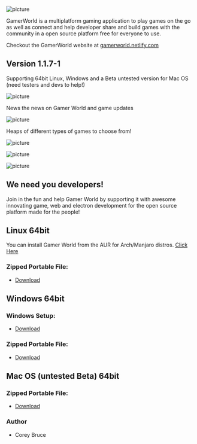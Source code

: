 ![picture](https://i.imgur.com/bTkwM0B.png)

GamerWorld is a multiplatform gaming application to play games on the go as well as connect and help developer share and build games with the community in a open source platform free for everyone to use.

Checkout the GamerWorld website at [gamerworld.netlify.com](https://gamerworld.netlify.com/)

## Version 1.1.7-1

Supporting 64bit Linux, Windows and a Beta untested version for Mac OS (need testers and devs to help!)

![picture](https://gamerworld.netlify.com/images/other/GW-preview2.png)

News the news on Gamer World and game updates

![picture](https://imgur.com/Q5SmHh6.png)

Heaps of different types of games to choose from!

![picture](https://i.imgur.com/BijsMEB.png)

![picture](https://imgur.com/kSxG9Ca.png)

![picture](https://i.imgur.com/7uNbMb8.jpg)

## We need you developers!

Join in the fun and help Gamer World by supporting it with awesome innovating game, web and electron development for the open source platform made for the people!

 ## Linux 64bit

 You can install Gamer World from the AUR for Arch/Manjaro distros.
 [Click Here](https://aur.archlinux.org/packages/gamerworld/)

 ### Zipped Portable File:
 - [Download](https://gitlab.com/gamerworld/gw-binaries/raw/Binaries/GamerWorld%20Setup.exe)


 ## Windows 64bit

 ### Windows Setup:
 - [Download](https://gitlab.com/gamerworld/gw-binaries/raw/Binaries/GamerWorld-win32-x64.zip)

 ### Zipped Portable File:
 - [Download](https://gitlab.com/gamerworld/gw-binaries/raw/Binaries/GamerWorld-win32-x64.zip)

 ## Mac OS (untested Beta) 64bit

 ###  Zipped Portable File:
 - [Download](https://gitlab.com/gamerworld/gw-binaries/raw/Binaries/GamerWorld-darwin-x64.zip)



 ### Author
  * Corey Bruce
